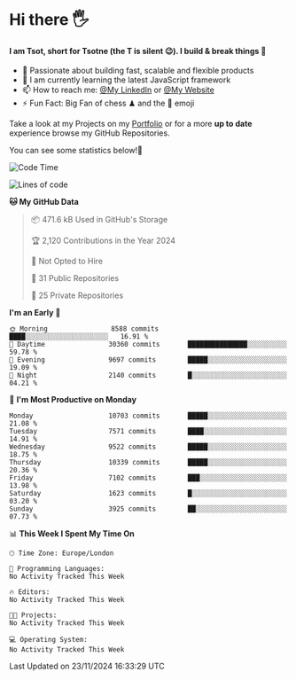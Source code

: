 # Hi there :raised_hand_with_fingers_splayed:
#### I am Tsot, short for Tsotne (the T is silent :wink:). I build & break things :space_invader:
- :telescope: Passionate about building fast, scalable and flexible products
- :seedling: I am currently learning the latest JavaScript framework 
- :mailbox: How to reach me: [@My LinkedIn](https://www.linkedin.com/in/tsotne-gvadzabia/) or [@My Website](https://tsotne.co.uk/contact)
- :zap: Fun Fact: Big Fan of chess ♟ and the 👾 emoji

Take a look at my Projects on my [Portfolio](https://tsotne.co.uk/) or for a more **up to date** experience browse my GitHub Repositories.

You can see some statistics below!:space_invader:
<!--START_SECTION:waka-->
![Code Time](http://img.shields.io/badge/Code%20Time-761%20hrs%202%20mins-blue)

![Lines of code](https://img.shields.io/badge/From%20Hello%20World%20I%27ve%20Written-17.4%20million%20lines%20of%20code-blue)

**🐱 My GitHub Data** 

> 📦 471.6 kB Used in GitHub's Storage 
 > 
> 🏆 2,120 Contributions in the Year 2024
 > 
> 🚫 Not Opted to Hire
 > 
> 📜 31 Public Repositories 
 > 
> 🔑 25 Private Repositories 
 > 
**I'm an Early 🐤** 

```text
🌞 Morning                8588 commits        ████░░░░░░░░░░░░░░░░░░░░░   16.91 % 
🌆 Daytime                30360 commits       ███████████████░░░░░░░░░░   59.78 % 
🌃 Evening                9697 commits        █████░░░░░░░░░░░░░░░░░░░░   19.09 % 
🌙 Night                  2140 commits        █░░░░░░░░░░░░░░░░░░░░░░░░   04.21 % 
```
📅 **I'm Most Productive on Monday** 

```text
Monday                   10703 commits       █████░░░░░░░░░░░░░░░░░░░░   21.08 % 
Tuesday                  7571 commits        ████░░░░░░░░░░░░░░░░░░░░░   14.91 % 
Wednesday                9522 commits        █████░░░░░░░░░░░░░░░░░░░░   18.75 % 
Thursday                 10339 commits       █████░░░░░░░░░░░░░░░░░░░░   20.36 % 
Friday                   7102 commits        ███░░░░░░░░░░░░░░░░░░░░░░   13.98 % 
Saturday                 1623 commits        █░░░░░░░░░░░░░░░░░░░░░░░░   03.20 % 
Sunday                   3925 commits        ██░░░░░░░░░░░░░░░░░░░░░░░   07.73 % 
```


📊 **This Week I Spent My Time On** 

```text
🕑︎ Time Zone: Europe/London

💬 Programming Languages: 
No Activity Tracked This Week

🔥 Editors: 
No Activity Tracked This Week

🐱‍💻 Projects: 
No Activity Tracked This Week

💻 Operating System: 
No Activity Tracked This Week
```


 Last Updated on 23/11/2024 16:33:29 UTC
<!--END_SECTION:waka-->
